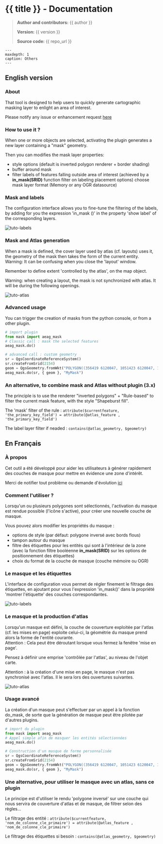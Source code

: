 # {{ title }} - Documentation

> **Author and contributors:** {{ author }}
>
> **Version:** {{ version }}
>
> **Source code:** {{ repo_url }}

```{toctree}
---
maxdepth: 1
caption: Others
---
```

## English version

### **About**

That tool is designed to help users to quickly generate cartographic masking layer to enlight an area of interest.  
  
Please notify any issue or enhancement request [here](https://github.com/aeag/mask_plugin/issues/)

### **How to use it ?**

When one or more objects are selected, activating the plugin generates a new layer containing a "mask" geometry.

Then you can modifies the mask layer properties:

  - style options (default is inverted polygon renderer + border shading)
  - buffer around mask
  - filter labels of features falling outside area of interest (achieved by a **in_mask(SRID)** function filter on labeling placement options)
  choose mask layer format (Memory or any OGR datasource)
      
### **Mask and labels**

The configuration interface allows you to fine-tune the filtering of the labels, by adding for you the expression 'in_mask ()' in the property 'show label' of the corresponding layers.

![tuto-labels](https://raw.githubusercontent.com/aeag/mask/master/docs/static/mask-labels.gif)

### **Mask and Atlas generation**

When a mask is defined, the cover layer used by atlas (cf. layouts) uses it, the geometry of the mask then takes the form of the current entity.
Warning: It can be confusing when you close the 'layout' window.

Remember to define extent 'controlled by the atlas', on the map object.

Warning: when creating a layout, the mask is not synchronized with atlas. It will be during the following openings.

![tuto-atlas](https://raw.githubusercontent.com/aeag/mask/master/docs/static/mask-atlas.gif)

### **Advanced usage**

You can trigger the creation of masks from the python console, or from a other plugin.

```python
# import plugin
from mask import aeag_mask
# Classic call : mask the selected features
aeag_mask.do()

# advanced call : custom geometry
sr = QgsCoordinateReferenceSystem()
sr.createFromSrid(2154)
geom = QgsGeometry.fromWkt("POLYGON((356419 6120047, 1051423 6120047, 1051423 6595985, 356419 6595985, 356419 6120047))")
aeag_mask.do(sr, { geom }, "MyMask")
```

### **An alternative, to combine mask and Atlas without plugin (3.x)**

The principle is to use the renderer "inverted polygons" + "Rule-based" to filter the current mask feature, with the style "Shapeburst fill".

The 'mask' filter of the rule :
`attribute($currentfeature, 'the_primary_key_field') = attribute(@atlas_feature , 'the_primary_key_field')`

The label layer filter if neaded :
`contains(@atlas_geometry, $geometry)`

## En Français

### **À propos**

Cet outil a été développé pour aider les utilisateurs à générer rapidement des couches de masque pour mettre en évidence une zone d'intérêt.

Merci de notifier tout problème ou demande d'évolution [ici](https://github.com/aeag/mask_plugin/issues/)

### **Comment l'utiliser ?**

Lorsqu'un ou plusieurs polygones sont sélectionnés, l'activation du masque est rendue possible (l'icône s'active), pour créer une nouvelle couche de masque.

Vous pouvez alors modifier les propriétés du masque :

  - options de style (par défaut: polygone inversé avec bords flous)
  - tampon autour du masque
  - filtre des étiquettes pour les entités qui sont à l'intérieur de la zone (avec la fonction filtre booléenne **in_mask(SRID)** sur les options de positionnement des étiquettes)
  - choix du format de la couche de masque (couche mémoire ou OGR)

### **Le masque et les étiquettes**

L'interface de configuration vous permet de régler finement le filtrage des étiquettes, en ajoutant pour vous l'expression 'in_mask()' dans la propriété 'montrer l'étiquette' des couches correspondantes.

![tuto-labels](https://raw.githubusercontent.com/aeag/mask/master/docs/static/mask-labels.gif)

### **Le masque et la production d'atlas**

Lorsqu'un masque est défini, la couche de couverture exploitée par l'atlas (cf. les mises en page) exploite celui-ci, la géométrie du masque prend alors la forme de l'entité courante.  
Attention : Cela peut être déroutant lorsque vous fermez la fenêtre 'mise en page'.

Pensez à définir une emprise 'contrôlée par l'atlas', au niveau de l'objet carte.

Attention : à la création d'une mise en page, le masque n'est pas synchronisé avec l'atlas. Il le sera lors des ouvertures suivantes.

![tuto-atlas](https://raw.githubusercontent.com/aeag/mask/master/docs/static/mask-atlas.gif)

### **Usage avancé**

La création d'un masque peut s'effectuer par un appel à la fonction do_mask, de sorte que la génération de masque peut être pilotée par d'autres plugins.

```python
# import du plugin
from mask import aeag_mask
# Appel simple afin de masquer les entités sélectionnées
aeag_mask.do()

# Construction d'un masque de forme personnalisée
sr = QgsCoordinateReferenceSystem()
sr.createFromSrid(2154)
geom = QgsGeometry.fromWkt("POLYGON((356419 6120047, 1051423 6120047, 1051423 6595985, 356419 6595985, 356419 6120047))")
aeag_mask.do(sr, { geom }, "MyMask")
```

### **Une alternative, pour utiliser le masque avec un atlas, sans ce plugin**

Le principe est d'utiliser le rendu 'polygone inversé' sur une couche qui nous servira de couverture d'atlas et de masque, de filtrer selon des règles...

Le filtrage des entité :
`attribute($currentfeature, 'nom_de_colonne_cle_primaire') = attribute(@atlas_feature , 'nom_de_colonne_cle_primaire')`

Le filtrage des étiquettes si besoin :
`contains(@atlas_geometry, $geometry)`
